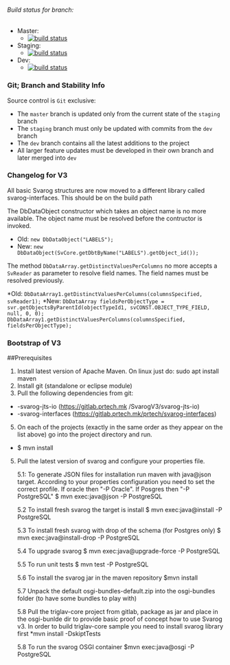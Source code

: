 ###### Build status for branch:
 - Master:
   - [![build status](https://gitlab.prtech.mk/prtech/svarog/badges/master/build.svg)](https://gitlab.prtech.mk/prtech/svarog/commits/master)
 - Staging:
   - [![build status](https://gitlab.prtech.mk/prtech/svarog/badges/staging/build.svg)](https://gitlab.prtech.mk/prtech/svarog/commits/staging)
 - Dev:
   - [![build status](https://gitlab.prtech.mk/prtech/svarog/badges/dev/build.svg)](https://gitlab.prtech.mk/prtech/svarog/commits/dev)

### Git; Branch and Stability Info
Source control is `Git` exclusive:

* The `master` branch is updated only from the current state of the `staging` branch
* The `staging` branch must only be updated with commits from the `dev` branch
* The `dev` branch contains all the latest additions to the project
* All larger feature updates must be developed in their own branch and later merged into `dev`


### Changelog for V3

All basic Svarog structures are now moved to a different library called svarog-interfaces. This should be on the build path

The DbDataObject constructor which takes an object name is no more available. The object name must be resolved before the contructor is invoked.
* Old: `new DbDataObject("LABELS");`
* New: `new DbDataObject(SvCore.getDbtByName("LABELS").getObject_id());`

The method `DbDataArray.getDistinctValuesPerColumns` no more accepts a `SvReader` as parameter to resolve field names. The field names must be resolved previously.

*Old: `DbDataArray1.getDistinctValuesPerColumns(columnsSpecified, svReader1);`
*New: `DbDataArray fieldsPerObjectType = svr.getObjectsByParentId(objectTypeId1, svCONST.OBJECT_TYPE_FIELD, null, 0, 0);`
	`DbDataArray1.getDistinctValuesPerColumns(columnsSpecified, fieldsPerObjectType);`


### Bootstrap of V3

##Prerequisites
1. Install latest version of Apache Maven. On linux just do: sudo apt install maven
2. Install git (standalone or eclipse module)
3. Pull the following dependencies from git:
* 	-svarog-jts-io (https://gitlab.prtech.mk	/SvarogV3/svarog-jts-io)
* 	-svarog-interfaces (https://gitlab.prtech.mk/prtech/svarog-interfaces)


5. On each of the projects (exactly in the same order as they appear on the list above) go into the project directory and run. 
	
*  $ mvn install
5. Pull the latest version of svarog and configure your properties file.
	
	5.1: To generate JSON files for installation run maven with java@json target. According to your properties configuration you need to set the correct profile. If oracle then "-P Oracle". If Posgres then "-P PostgreSQL"
	$ mvn exec:java@json -P PostgreSQL
	
	5.2 To install fresh svarog the target is install
	$ mvn exec:java@install -P PostgreSQL
	
	5.3 To install fresh svarog with drop of the schema (for Postgres only)
	$ mvn exec:java@install-drop -P PostgreSQL
	
	5.4 To upgrade svarog
	$ mvn exec:java@upgrade-force -P PostgreSQL
	
	5.5 To run unit tests
	$ mvn test -P PostgreSQL
		
	5.6 To install the svarog jar in the maven repository
	$mvn install
	
	5.7 Unpack the default osgi-bundles-default.zip into the osgi-bundles folder (to have some bundles to play with)
	
	5.8 Pull the triglav-core project from gitlab, package as jar and place in the osgi-bunlde dir to provide basic proof of concept how to use Svarog v3. In order to build triglav-core sample you need to install svarog library first 
	*mvn install -DskiptTests
	
	5.8 To run the svarog OSGI container 
	$mvn exec:java@osgi -P PostgreSQL
	